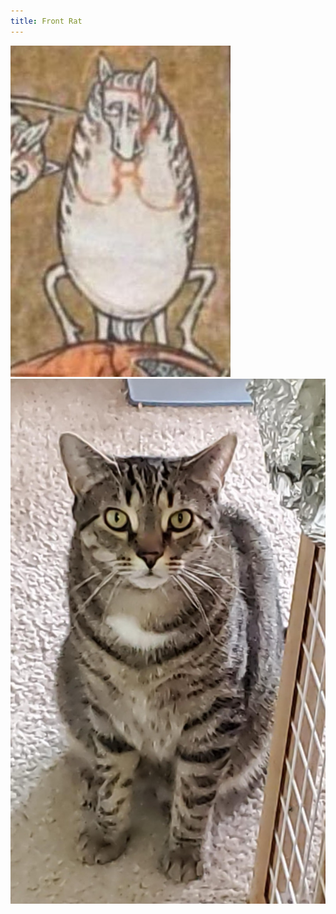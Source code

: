 ```yaml
---
title: Front Rat
---
```


![An illustrated horse from a medieval manuscript in distorted front view](front_horse.jpg)
![Radish “Rat” the cat in front view](front_rat.jpg)
